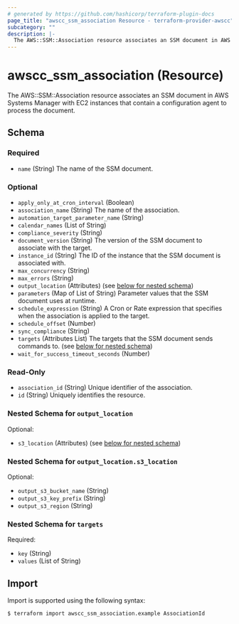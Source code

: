 ```yaml
---
# generated by https://github.com/hashicorp/terraform-plugin-docs
page_title: "awscc_ssm_association Resource - terraform-provider-awscc"
subcategory: ""
description: |-
  The AWS::SSM::Association resource associates an SSM document in AWS Systems Manager with EC2 instances that contain a configuration agent to process the document.
---
```


# awscc_ssm_association (Resource)

The AWS::SSM::Association resource associates an SSM document in AWS Systems Manager with EC2 instances that contain a configuration agent to process the document.



<!-- schema generated by tfplugindocs -->
## Schema

### Required

- `name` (String) The name of the SSM document.

### Optional

- `apply_only_at_cron_interval` (Boolean)
- `association_name` (String) The name of the association.
- `automation_target_parameter_name` (String)
- `calendar_names` (List of String)
- `compliance_severity` (String)
- `document_version` (String) The version of the SSM document to associate with the target.
- `instance_id` (String) The ID of the instance that the SSM document is associated with.
- `max_concurrency` (String)
- `max_errors` (String)
- `output_location` (Attributes) (see [below for nested schema](#nestedatt--output_location))
- `parameters` (Map of List of String) Parameter values that the SSM document uses at runtime.
- `schedule_expression` (String) A Cron or Rate expression that specifies when the association is applied to the target.
- `schedule_offset` (Number)
- `sync_compliance` (String)
- `targets` (Attributes List) The targets that the SSM document sends commands to. (see [below for nested schema](#nestedatt--targets))
- `wait_for_success_timeout_seconds` (Number)

### Read-Only

- `association_id` (String) Unique identifier of the association.
- `id` (String) Uniquely identifies the resource.

<a id="nestedatt--output_location"></a>
### Nested Schema for `output_location`

Optional:

- `s3_location` (Attributes) (see [below for nested schema](#nestedatt--output_location--s3_location))

<a id="nestedatt--output_location--s3_location"></a>
### Nested Schema for `output_location.s3_location`

Optional:

- `output_s3_bucket_name` (String)
- `output_s3_key_prefix` (String)
- `output_s3_region` (String)



<a id="nestedatt--targets"></a>
### Nested Schema for `targets`

Required:

- `key` (String)
- `values` (List of String)

## Import

Import is supported using the following syntax:

```shell
$ terraform import awscc_ssm_association.example AssociationId
```
